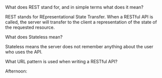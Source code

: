 What does REST stand for, and in simple terms what does it mean?

REST stands for REpresentational State Transfer. When a RESTful API is called, the server will transfer to the client a representation of the state of the requested resource.

What does Stateless mean?

Stateless means the server does not remember anything about the user who uses the API.

What URL pattern is used when writing a RESTful API?



Afternoon: 